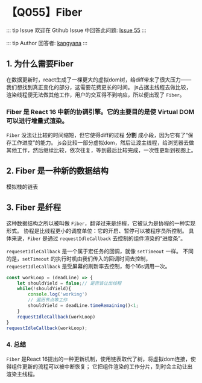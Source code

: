 # 【Q055】Fiber


::: tip Issue
欢迎在 Gtihub Issue 中回答此问题: [Issue 55](https://github.com/kangyana/daily-question/issues/55)
:::

::: tip Author
回答者: [kangyana](https://github.com/kangyana)
:::
## 1. 为什么需要Fiber
在数据更新时，react生成了一棵更大的虚拟dom树，给diff带来了很大压力——我们想找到真正变化的部分，这需要花费更长的时间。
js占据主线程去做比较，渲染线程便无法做其他工作，用户的交互得不到响应，所以便出现了 `Fiber`。

### Fiber 是 React 16 中新的协调引擎。它的主要目的是使 Virtual DOM 可以进行增量式渲染。

`Fiber` 没法让比较的时间缩短，但它使得diff的过程 **分割** 成小段，因为它有了“保存工作进度”的能力。
js会比较一部分虚拟dom，然后让渡主线程，给浏览器去做其他工作，然后继续比较，依次往复，等到最后比较完成，一次性更新到视图上。

## 2. Fiber 是一种新的数据结构
模拟栈的链表

## 3. Fiber 是纤程
这种数据结构之所以被叫做 `Fiber`，翻译过来是纤程，它被认为是协程的一种实现形式。
协程是比线程更小的调度单位：它的开启、暂停可以被程序员所控制。
具体来说，`Fiber` 是通过 `requestIdleCallback` 去控制的组件渲染的“进度条”。

`requesetIdleCallback` 是一个属于宏任务的回调，就像 `setTimeout` 一样。
不同的是，`setTimeout` 的执行时机由我们传入的回调时间去控制，`requesetIdleCallback` 是受屏幕的刷新率去控制，每个16s调用一次。
```javascript
const workLoop = (deadLine) => {
    let shouldYield = false;// 是否该让出线程
    while(!shouldYield){
        console.log('working')
        // 遍历节点等工作
        shouldYield = deadLine.timeRemaining()<1;
    }
    requestIdleCallback(workLoop)
}
requestIdleCallback(workLoop);
```

### 4. 总结
`Fiber` 是React 16提出的一种更新机制，使用链表取代了树，将虚拟dom连接，使得组件更新的流程可以被中断恢复；
它把组件渲染的工作分片，到时会主动让出渲染主线程。
